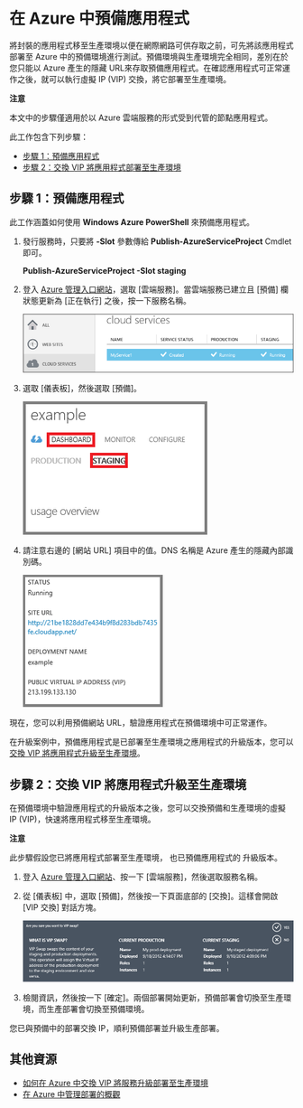 <properties linkid="dev-nodejs-enablestaging" urlDisplayName="Staging Deployment" pageTitle="Stage a cloud service deployment (Node.js) - Azure" metaKeywords="Azure staging, Azure application staging, Azure test environment, Azure staging environment, Azure Virtual IP swap, Azure VIP swap" description="Learn how to deploy your Azure application to a staging environment, then deploy to a production environment using Virtual IP (VIP) swap." metaCanonical=" " services="cloud-services" documentationCenter="nodejs" title="Staging an Application in Azure" authors="larryfr" solutions="" manager="" editor="" />

<tags ms.service="cloud-services" ms.workload="tbd" ms.tgt_pltfrm="na" ms.devlang="nodejs" ms.topic="article" ms.date="09/17/2014" ms.author="larryfr"></tags>

# 在 Azure 中預備應用程式

將封裝的應用程式移至生產環境以便在網際網路可供存取之前，可先將該應用程式部署至 Azure 中的預備環境進行測試。預備環境與生產環境完全相同，差別在於您只能以 Azure 產生的隱藏 URL來存取預備應用程式。在確認應用程式可正常運作之後，就可以執行虛擬 IP (VIP) 交換，將它部署至生產環境。


<b>注意</b>
<p>本文中的步驟僅適用於以 Azure 雲端服務的形式受到代管的節點應用程式。</p>

此工作包含下列步驟：

-   [步驟 1：預備應用程式][]
-   [步驟 2：交換 VIP 將應用程式部署至生產環境][]

## <span id="step1"></span></a>步驟 1：預備應用程式

此工作涵蓋如何使用 **Windows Azure PowerShell** 來預備應用程式。

1.  發行服務時，只要將 **-Slot** 參數傳給 **Publish-AzureServiceProject** Cmdlet 即可。

    **Publish-AzureServiceProject -Slot staging**

2.  登入 [Azure 管理入口網站][]，選取 [雲端服務]。當雲端服務已建立且 [預備] 欄狀態更新為 [正在執行] 之後，按一下服務名稱。

    ![portal displaying a running service][]

3.  選取 [儀表板]，然後選取 [預備]。

    ![cloud service dashboard][]

4.  請注意右邊的 [網站 URL] 項目中的值。DNS 名稱是 Azure 產生的隱藏內部識別碼。

    ![site url][]

現在，您可以利用預備網站 URL，驗證應用程式在預備環境中可正常運作。

在升級案例中，預備應用程式是已部署至生產環境之應用程式的升級版本，您可以[交換 VIP 將應用程式升級至生產環境][步驟 2：交換 VIP 將應用程式部署至生產環境]。

## <span id="step2"></span></a>步驟 2：交換 VIP 將應用程式升級至生產環境

在預備環境中驗證應用程式的升級版本之後，您可以交換預備和生產環境的虛擬 IP (VIP)，快速將應用程式移至生產環境。

<div class="dev-callout">
<b>注意</b>
<p>此步驟假設您已將應用程式部署至生產環境，
也已預備應用程式的
升級版本。</p>
</div>

1.  登入 [Azure 管理入口網站][]、按一下 [雲端服務]，然後選取服務名稱。

2.  從 [儀表板] 中，選取 [預備]，然後按一下頁面底部的 [交換]。這樣會開啟 [VIP 交換] 對話方塊。

    ![vip swap dialog][]

3.  檢閱資訊，然後按一下 [確定]。兩個部署開始更新，預備部署會切換至生產環境，而生產部署會切換至預備環境。

您已與預備中的部署交換 IP，順利預備部署並升級生產部署。

## 其他資源

-   [如何在 Azure 中交換 VIP 將服務升級部署至生產環境][]
-   [在 Azure 中管理部署的概觀][]

  [步驟 1：預備應用程式]: #step1
  [步驟 2：交換 VIP 將應用程式部署至生產環境]: #step2
  [Azure 管理入口網站]: http://manage.windowsazure.com
  [portal displaying a running service]: ./media/cloud-services-nodejs-stage-application/staging-cloud-service-running.png
  [cloud service dashboard]: ./media/cloud-services-nodejs-stage-application/cloud-service-dashboard-staging.png
  [site url]: ./media/cloud-services-nodejs-stage-application/cloud-service-staging-url.png
  [vip swap dialog]: ./media/cloud-services-nodejs-stage-application/vip-swap-dialog.png
  [如何在 Azure 中交換 VIP 將服務升級部署至生產環境]: http://msdn.microsoft.com/zh-TW/library/windowsazure/ee517253.aspx
  [在 Azure 中管理部署的概觀]: http://msdn.microsoft.com/zh-TW/library/windowsazure/hh386336.aspx
